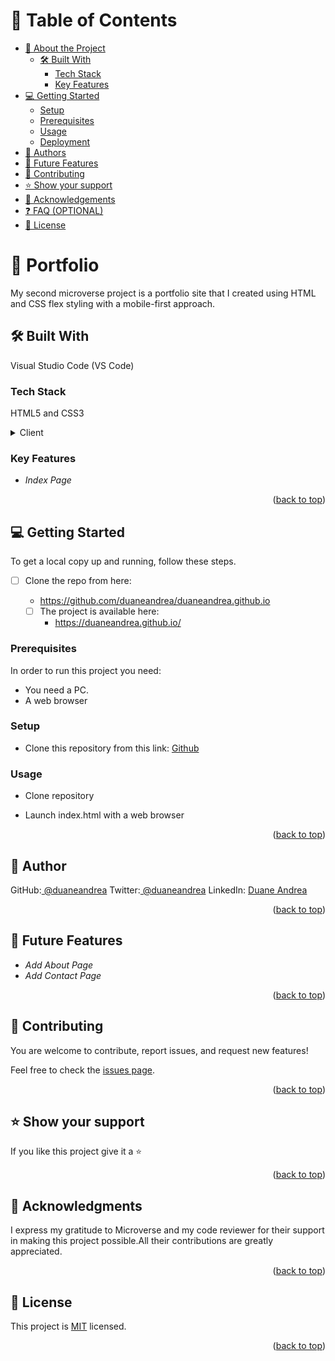 
<a name="readme-top"></a>
# 📗 Table of Contents

- [📖 About the Project](#about-project)
  - [🛠 Built With](#built-with)
    - [Tech Stack](#tech-stack)
    - [Key Features](#key-features)
- [💻 Getting Started](#getting-started)
  - [Setup](#setup)
  - [Prerequisites](#prerequisites)
  - [Usage](#usage)
  - [Deployment](#deployment)
- [👥 Authors](#authors)
- [🔭 Future Features](#future-features)
- [🤝 Contributing](#contributing)
- [⭐ Show your support](#support)
- [🙏 Acknowledgements](#acknowledgements)
- [❓ FAQ (OPTIONAL)](#faq)
- [📝 License](#license)


# 📖 Portfolio <a name="about-project"></a>

My second microverse project is a portfolio site that I created using HTML and CSS flex styling with a mobile-first approach.

## 🛠 Built With <a name="built-with"></a>

Visual Studio Code (VS Code)

### Tech Stack <a name="tech-stack"></a>
HTML5 and CSS3
<details>
  <summary>Client</summary>
  <ul>
    <li><a href="https://html.org/">HTML</a></li>
    <li><a href="https://css.org/">CSS</a></li>
  </ul>
</details>

### Key Features <a name="key-features"></a>

- *Index Page*


<p align="right">(<a href="#readme-top">back to top</a>)</p>


## 💻 Getting Started <a name="getting-started"></a>

To get a local copy up and running, follow these steps.

- [ ] Clone the repo from here:
  - https://github.com/duaneandrea/duaneandrea.github.io

  - [ ] The project is available here:
    - https://duaneandrea.github.io/  

### Prerequisites

In order to run this project you need:

- You need a PC.
- A web browser


### Setup

- Clone this repository from this link: 
[Github](https://github.com/duaneandrea/duaneandrea.github.io)

### Usage

-  Clone repository 

-  Launch index.html with a web browser



<p align="right">(<a href="#readme-top">back to top</a>)</p>



## 👥 Author <a name="authors"></a>


GitHub:[ @duaneandrea](https://github.com/duaneandrea)
Twitter:[ @duaneandrea](https://twitter.com/duane_andrea)
LinkedIn: [Duane Andrea](https://www.linkedin.com/in/duaneandrea/)



<p align="right">(<a href="#readme-top">back to top</a>)</p>



## 🔭 Future Features <a name="future-features"></a>

- *Add About Page*
- *Add Contact Page*

<p align="right">(<a href="#readme-top">back to top</a>)</p>



## 🤝 Contributing <a name="contributing"></a>

You are welcome to contribute, report issues, and request new features!

Feel free to check the [issues page](https://github.com/duaneandrea/duaneandrea.github.io/issues).

<p align="right">(<a href="#readme-top">back to top</a>)</p>


## ⭐ Show your support <a name="support"></a>

If you like this project give it a ⭐

<p align="right">(<a href="#readme-top">back to top</a>)</p>



## 🙏 Acknowledgments <a name="acknowledgements"></a>

I express my gratitude to Microverse and my code reviewer for their support in making this project possible.All their contributions are greatly appreciated.

<p align="right">(<a href="#readme-top">back to top</a>)</p>



## 📝 License <a name="license"></a>

This project is [MIT](https://github.com/duaneandrea/microverse-portfolio/blob/features-portfolio/LICENSE.md) licensed.

<p align="right">(<a href="#readme-top">back to top</a>)</p>
